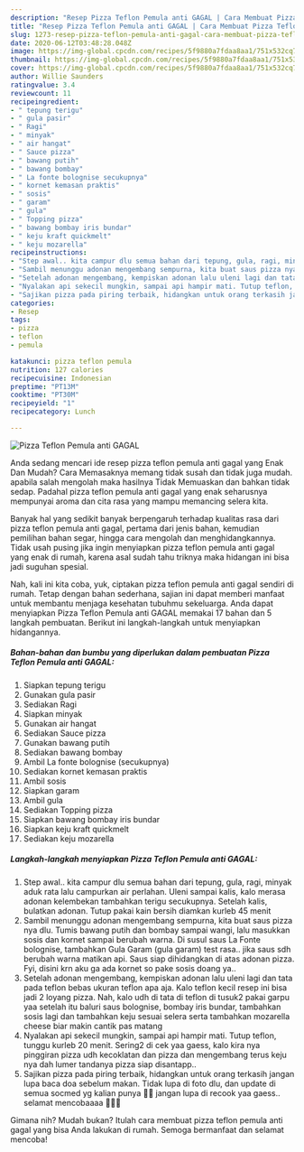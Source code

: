 ```yaml
---
description: "Resep Pizza Teflon Pemula anti GAGAL | Cara Membuat Pizza Teflon Pemula anti GAGAL Yang Enak Dan Lezat"
title: "Resep Pizza Teflon Pemula anti GAGAL | Cara Membuat Pizza Teflon Pemula anti GAGAL Yang Enak Dan Lezat"
slug: 1273-resep-pizza-teflon-pemula-anti-gagal-cara-membuat-pizza-teflon-pemula-anti-gagal-yang-enak-dan-lezat
date: 2020-06-12T03:48:28.048Z
image: https://img-global.cpcdn.com/recipes/5f9880a7fdaa8aa1/751x532cq70/pizza-teflon-pemula-anti-gagal-foto-resep-utama.jpg
thumbnail: https://img-global.cpcdn.com/recipes/5f9880a7fdaa8aa1/751x532cq70/pizza-teflon-pemula-anti-gagal-foto-resep-utama.jpg
cover: https://img-global.cpcdn.com/recipes/5f9880a7fdaa8aa1/751x532cq70/pizza-teflon-pemula-anti-gagal-foto-resep-utama.jpg
author: Willie Saunders
ratingvalue: 3.4
reviewcount: 11
recipeingredient:
- " tepung terigu"
- " gula pasir"
- " Ragi"
- " minyak"
- " air hangat"
- " Sauce pizza"
- " bawang putih"
- " bawang bombay"
- " La fonte bolognise secukupnya"
- " kornet kemasan praktis"
- " sosis"
- " garam"
- " gula"
- " Topping pizza"
- " bawang bombay iris bundar"
- " keju kraft quickmelt"
- " keju mozarella"
recipeinstructions:
- "Step awal.. kita campur dlu semua bahan dari tepung, gula, ragi, minyak aduk rata lalu campurkan air perlahan. Uleni sampai kalis, kalo merasa adonan kelembekan tambahkan terigu secukupnya. Setelah kalis, bulatkan adonan. Tutup pakai kain bersih diamkan kurleb 45 menit"
- "Sambil menunggu adonan mengembang sempurna, kita buat saus pizza nya dlu. Tumis bawang putih dan bombay sampai wangi, lalu masukkan sosis dan kornet sampai berubah warna. Di susul saus La Fonte bolognise, tambahkan Gula Garam (gula garam) test rasa.. jika saus sdh berubah warna matikan api. Saus siap dihidangkan di atas adonan pizza. Fyi, disini krn aku ga ada kornet so pake sosis doang ya.."
- "Setelah adonan mengembang, kempiskan adonan lalu uleni lagi dan tata pada teflon bebas ukuran teflon apa aja. Kalo teflon kecil resep ini bisa jadi 2 loyang pizza. Nah, kalo udh di tata di teflon di tusuk2 pakai garpu yaa setelah itu baluri saus bolognise, bombay iris bundar, tambahkan sosis lagi dan tambahkan keju sesuai selera serta tambahkan mozarella cheese biar makin cantik pas matang"
- "Nyalakan api sekecil mungkin, sampai api hampir mati. Tutup teflon, tunggu kurleb 20 menit. Sering2 di cek yaa gaess, kalo kira nya pinggiran pizza udh kecoklatan dan pizza dan mengembang terus keju nya dah lumer tandanya pizza siap disantapp.."
- "Sajikan pizza pada piring terbaik, hidangkan untuk orang terkasih jangan lupa baca doa sebelum makan. Tidak lupa di foto dlu, dan update di semua socmed yg kalian punya 🤩😍 jangan lupa di recook yaa gaess.. selamat mencobaaaa 👏👩‍🍳"
categories:
- Resep
tags:
- pizza
- teflon
- pemula

katakunci: pizza teflon pemula 
nutrition: 127 calories
recipecuisine: Indonesian
preptime: "PT13M"
cooktime: "PT30M"
recipeyield: "1"
recipecategory: Lunch

---
```



![Pizza Teflon Pemula anti GAGAL](https://img-global.cpcdn.com/recipes/5f9880a7fdaa8aa1/751x532cq70/pizza-teflon-pemula-anti-gagal-foto-resep-utama.jpg)

Anda sedang mencari ide resep pizza teflon pemula anti gagal yang Enak Dan Mudah? Cara Memasaknya memang tidak susah dan tidak juga mudah. apabila salah mengolah maka hasilnya Tidak Memuaskan dan bahkan tidak sedap. Padahal pizza teflon pemula anti gagal yang enak seharusnya mempunyai aroma dan cita rasa yang mampu memancing selera kita.

Banyak hal yang sedikit banyak berpengaruh terhadap kualitas rasa dari pizza teflon pemula anti gagal, pertama dari jenis bahan, kemudian pemilihan bahan segar, hingga cara mengolah dan menghidangkannya. Tidak usah pusing jika ingin menyiapkan pizza teflon pemula anti gagal yang enak di rumah, karena asal sudah tahu triknya maka hidangan ini bisa jadi suguhan spesial.




Nah, kali ini kita coba, yuk, ciptakan pizza teflon pemula anti gagal sendiri di rumah. Tetap dengan bahan sederhana, sajian ini dapat memberi manfaat untuk membantu menjaga kesehatan tubuhmu sekeluarga. Anda dapat menyiapkan Pizza Teflon Pemula anti GAGAL memakai 17 bahan dan 5 langkah pembuatan. Berikut ini langkah-langkah untuk menyiapkan hidangannya.

<!--inarticleads1-->

##### Bahan-bahan dan bumbu yang diperlukan dalam pembuatan Pizza Teflon Pemula anti GAGAL:

1. Siapkan  tepung terigu
1. Gunakan  gula pasir
1. Sediakan  Ragi
1. Siapkan  minyak
1. Gunakan  air hangat
1. Sediakan  Sauce pizza
1. Gunakan  bawang putih
1. Sediakan  bawang bombay
1. Ambil  La fonte bolognise (secukupnya)
1. Sediakan  kornet kemasan praktis
1. Ambil  sosis
1. Siapkan  garam
1. Ambil  gula
1. Sediakan  Topping pizza
1. Siapkan  bawang bombay iris bundar
1. Siapkan  keju kraft quickmelt
1. Sediakan  keju mozarella




<!--inarticleads2-->

##### Langkah-langkah menyiapkan Pizza Teflon Pemula anti GAGAL:

1. Step awal.. kita campur dlu semua bahan dari tepung, gula, ragi, minyak aduk rata lalu campurkan air perlahan. Uleni sampai kalis, kalo merasa adonan kelembekan tambahkan terigu secukupnya. Setelah kalis, bulatkan adonan. Tutup pakai kain bersih diamkan kurleb 45 menit
1. Sambil menunggu adonan mengembang sempurna, kita buat saus pizza nya dlu. Tumis bawang putih dan bombay sampai wangi, lalu masukkan sosis dan kornet sampai berubah warna. Di susul saus La Fonte bolognise, tambahkan Gula Garam (gula garam) test rasa.. jika saus sdh berubah warna matikan api. Saus siap dihidangkan di atas adonan pizza. Fyi, disini krn aku ga ada kornet so pake sosis doang ya..
1. Setelah adonan mengembang, kempiskan adonan lalu uleni lagi dan tata pada teflon bebas ukuran teflon apa aja. Kalo teflon kecil resep ini bisa jadi 2 loyang pizza. Nah, kalo udh di tata di teflon di tusuk2 pakai garpu yaa setelah itu baluri saus bolognise, bombay iris bundar, tambahkan sosis lagi dan tambahkan keju sesuai selera serta tambahkan mozarella cheese biar makin cantik pas matang
1. Nyalakan api sekecil mungkin, sampai api hampir mati. Tutup teflon, tunggu kurleb 20 menit. Sering2 di cek yaa gaess, kalo kira nya pinggiran pizza udh kecoklatan dan pizza dan mengembang terus keju nya dah lumer tandanya pizza siap disantapp..
1. Sajikan pizza pada piring terbaik, hidangkan untuk orang terkasih jangan lupa baca doa sebelum makan. Tidak lupa di foto dlu, dan update di semua socmed yg kalian punya 🤩😍 jangan lupa di recook yaa gaess.. selamat mencobaaaa 👏👩‍🍳




Gimana nih? Mudah bukan? Itulah cara membuat pizza teflon pemula anti gagal yang bisa Anda lakukan di rumah. Semoga bermanfaat dan selamat mencoba!
